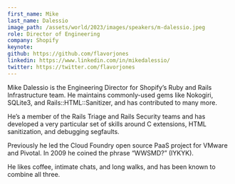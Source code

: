 ```yaml
---
first_name: Mike
last_name: Dalessio
image_path: /assets/world/2023/images/speakers/m-dalessio.jpeg
role: Director of Engineering
company: Shopify
keynote:
github: https://github.com/flavorjones
linkedin: https://www.linkedin.com/in/mikedalessio/
twitter: https://twitter.com/flavorjones
---
```


Mike Dalessio is the Engineering Director for Shopify’s Ruby and Rails Infrastructure team. He maintains commonly-used gems like Nokogiri, SQLite3, and Rails::HTML::Sanitizer, and has contributed to many more.

He’s a member of the Rails Triage and Rails Security teams and has developed a very particular set of skills around C extensions, HTML sanitization, and debugging segfaults.

Previously he led the Cloud Foundry open source PaaS project for VMware and Pivotal. In 2009 he coined the phrase “WWSMD?” (IYKYK).

He likes coffee, intimate chats, and long walks, and has been known to combine all three.

